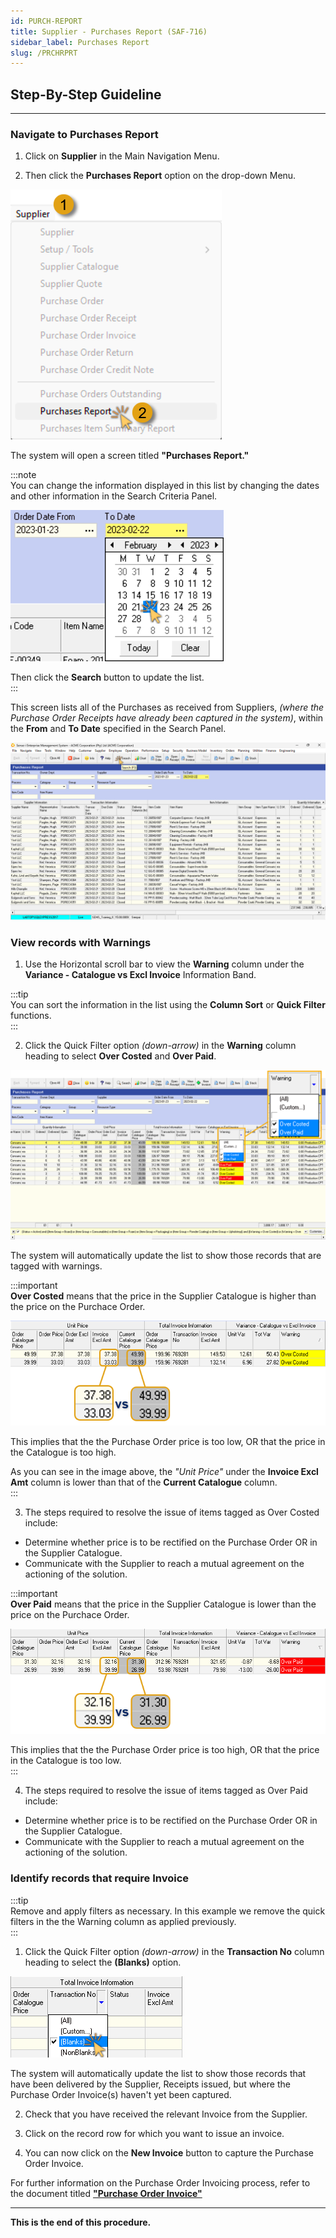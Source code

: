 ```yaml
---
id: PURCH-REPORT
title: Supplier - Purchases Report (SAF-716)
sidebar_label: Purchases Report
slug: /PRCHRPRT
---
```


## Step-By-Step Guideline
___  

### Navigate to Purchases Report  

1.  Click on **Supplier** in the Main Navigation Menu.

2.  Then click the **Purchases Report** option on the drop-down Menu.  

![](../static/img/docs/PURCH-REPORT/image01.png)  


The system will open a screen titled **"Purchases Report."**  

:::note  
You can change the information displayed in this list by changing the dates and other information in the Search Criteria Panel.  

![](../static/img/docs/PURCH-REPORT/image02.png)  

Then click the **Search** button to update the list.  
:::  

This screen lists all of the Purchases as received from Suppliers, _(where the Purchase Order Receipts have already been captured in the system)_, within the **From** and **To Date** specified in the Search Panel.  

![](../static/img/docs/PURCH-REPORT/image03.png)  

### View records with Warnings  

1.  Use the Horizontal scroll bar to view the **Warning** column under the **Variance - Catalogue vs Excl Invoice** Information Band.

:::tip  
You can sort the information in the list using the **Column Sort** or **Quick Filter** functions.  
:::  

2.  Click the Quick Filter option _(down-arrow)_ in the **Warning** column heading to select **Over Costed** and **Over Paid**.  

![](../static/img/docs/PURCH-REPORT/image04.png)  

The system will automatically update the list to show those records that are tagged with warnings.  

:::important  
**Over Costed** means that the price in the Supplier Catalogue is higher than the price on the Purchace Order.  

![](../static/img/docs/PURCH-REPORT/image05.png)  

This implies that the the Purchase Order price is too low, OR that the price in the Catalogue is too high.  

As you can see in the image above, the _"Unit Price"_ under the **Invoice Excl Amt** column is lower than that of the **Current Catalogue** column.  
:::  

3.  The steps required to resolve the issue of items tagged as Over Costed include:  
-   Determine whether price is to be rectified on the Purchase Order OR in the Supplier Catalogue.  
-   Communicate with the Supplier to reach a mutual agreement on the actioning of the solution.  

:::important  
**Over Paid** means that the price in the Supplier Catalogue is lower than the price on the Purchace Order.  

![](../static/img/docs/PURCH-REPORT/image06.png)  

This implies that the the Purchase Order price is too high, OR that the price in the Catalogue is too low.  
:::  

4.  The steps required to resolve the issue of items tagged as Over Paid include:  
-   Determine whether price is to be rectified on the Purchase Order OR in the Supplier Catalogue.  
-   Communicate with the Supplier to reach a mutual agreement on the actioning of the solution.  

### Identify records that require Invoice  

:::tip  
Remove and apply filters as necessary.  In this example we remove the quick filters in the the Warning column as applied previously.  
:::  

1.  Click the Quick Filter option _(down-arrow)_ in the **Transaction No** column heading to select the **(Blanks)** option.  

![](../static/img/docs/PURCH-REPORT/image07.png)  

The system will automatically update the list to show those records that have been delivered by the Supplier, Receipts issued, but where the Purchase Order Invoice(s) haven't yet been captured.  

2.  Check that you have received the relevant Invoice from the Supplier.  

3.  Click on the record row for which you want to issue an invoice.  

4.  You can now click on the **New Invoice** button to capture the Purchase Order Invoice.  

For further information on the Purchase Order Invoicing process, refer to the document titled **["Purchase Order Invoice"](https://sense-i.co/docs/152)**

___

**This is the end of this procedure.**
